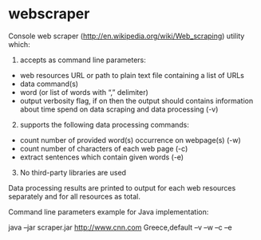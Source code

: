webscraper
==========

Console web scraper (http://en.wikipedia.org/wiki/Web_scraping) utility which:

1) accepts as command line parameters:

 - web resources URL or path to plain text file containing a list of URLs
 - data command(s)
 - word (or list of words with “,” delimiter)
 - output verbosity flag,  if on then the output should contains information about time spend on data scraping and data processing (-v)

2) supports the following data processing commands:

 - count number of provided word(s) occurrence on webpage(s) (-w)
 - count number of characters of each web page (-c)
 - extract sentences which contain given words (-e)

3) No third-party libraries are used

Data processing results are printed to output for each web resources separately and for all resources as total.

Command line parameters example for Java implementation:

java –jar scraper.jar http://www.cnn.com Greece,default –v –w –c –e
